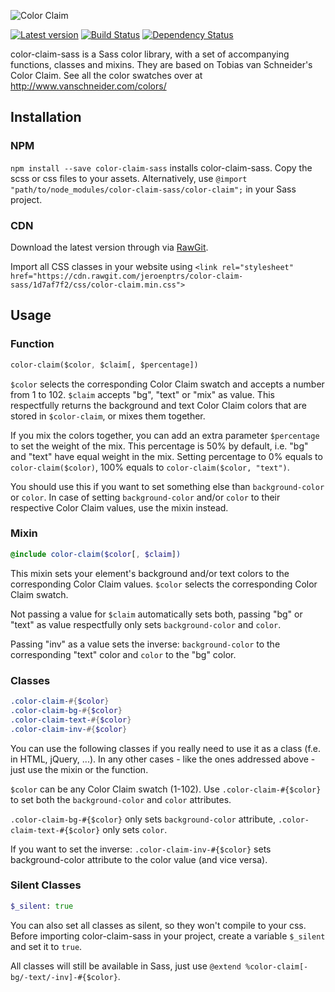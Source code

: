 ![Color Claim](http://www.vanschneider.com/wp-content/uploads/2016/02/cc_title_vector.svg)  

[![Latest version](https://img.shields.io/npm/v/color-claim-sass.svg)](https://www.npmjs.com/package/color-claim-sass) [![Build Status](https://travis-ci.org/jeroenptrs/color-claim-sass.svg?branch=master)](https://travis-ci.org/jeroenptrs/color-claim-sass) [![Dependency Status](https://www.versioneye.com/user/projects/59411a306725bd0030ec5006/badge.svg?style=flat-square)](https://www.versioneye.com/user/projects/59411a306725bd0030ec5006)

color-claim-sass is a Sass color library, with a set of accompanying functions, classes and mixins.
They are based on Tobias van Schneider's Color Claim. See all the color swatches over at http://www.vanschneider.com/colors/

## Installation
### NPM
`npm install --save color-claim-sass` installs color-claim-sass. Copy the scss or css files to your assets. 
Alternatively, use `@import "path/to/node_modules/color-claim-sass/color-claim";` in your Sass project.

### CDN
Download the latest version through via [RawGit](https://cdn.rawgit.com/jeroenptrs/color-claim-sass/archive/v1.1.0.zip).

Import all CSS classes in your website using `<link rel="stylesheet" href="https://cdn.rawgit.com/jeroenptrs/color-claim-sass/1d7af7f2/css/color-claim.min.css">`

## Usage
### Function
```sass
color-claim($color, $claim[, $percentage])
```
`$color` selects the corresponding Color Claim swatch and accepts a number from 1 to 102.
`$claim` accepts "bg", "text" or "mix" as value. This respectfully returns the background and text Color Claim colors that are stored in `$color-claim`, or mixes them together.

If you mix the colors together, you can add an extra parameter `$percentage` to set the weight of the mix.
This percentage is 50% by default, i.e. "bg" and "text" have equal weight in the mix.
Setting percentage to 0% equals to `color-claim($color)`, 100% equals to `color-claim($color, "text")`.

You should use this if you want to set something else than `background-color` or `color`.
In case of setting `background-color` and/or `color` to their respective Color Claim values, use the mixin instead.

### Mixin
```sass
@include color-claim($color[, $claim])
```
This mixin sets your element's background and/or text colors to the corresponding Color Claim values.
`$color` selects the corresponding Color Claim swatch.

Not passing a value for `$claim` automatically sets both, passing "bg" or "text" as value respectfully only sets `background-color` and `color`.

Passing "inv" as a value sets the inverse: `background-color` to the corresponding "text" color and `color` to the "bg" color.

### Classes
```sass
.color-claim-#{$color}
.color-claim-bg-#{$color}
.color-claim-text-#{$color}
.color-claim-inv-#{$color}
```
You can use the following classes if you really need to use it as a class (f.e. in HTML, jQuery, ...). In any other cases - like the ones addressed above - just use the mixin or the function. 

`$color` can be any Color Claim swatch (1-102). 
Use `.color-claim-#{$color}` to set both the `background-color` and `color` attributes.

`.color-claim-bg-#{$color}` only sets `background-color` attribute,
`.color-claim-text-#{$color}` only sets `color`.

If you want to set the inverse: 
`.color-claim-inv-#{$color}` sets background-color attribute to the color value (and vice versa). 

### Silent Classes
```sass
$_silent: true
```
You can also set all classes as silent, so they won't compile to your css.
Before importing color-claim-sass in your project, create a variable `$_silent` and set it to `true`.

All classes will still be available in Sass, just use `@extend %color-claim[-bg/-text/-inv]-#{$color}`.